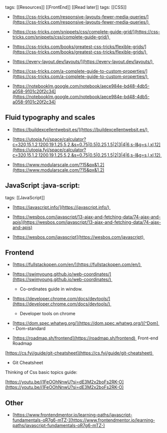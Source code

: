 tags: [[Resources]] [[FrontEnd]] [[Read later]]
tags: [[CSS]]    

- [https://css-tricks.com/responsive-layouts-fewer-media-queries/](https://css-tricks.com/responsive-layouts-fewer-media-queries/) 

- [https://css-tricks.com/snippets/css/complete-guide-grid/](https://css-tricks.com/snippets/css/complete-guide-grid/) 

- [https://css-tricks.com/books/greatest-css-tricks/flexible-grids/](https://css-tricks.com/books/greatest-css-tricks/flexible-grids/) 

- [https://every-layout.dev/layouts/](https://every-layout.dev/layouts/) 

- [https://css-tricks.com/a-complete-guide-to-custom-properties/](https://css-tricks.com/a-complete-guide-to-custom-properties/) 

- [https://notebooklm.google.com/notebook/aece984e-bd48-4db5-a058-9101c20f2c34](https://notebooklm.google.com/notebook/aece984e-bd48-4db5-a058-9101c20f2c34)


## Fluid typography and scales 

- [https://buildexcellentwebsit.es/](https://buildexcellentwebsit.es/) 

- [https://utopia.fyi/space/calculator?c=320,15,1.2,1200,19,1.25,5,2,&s=0.75|0.5|0.25,1.5|2|3|4|6,s-l&g=s,l,xl,12](https://utopia.fyi/space/calculator?c=320,15,1.2,1200,19,1.25,5,2,&s=0.75|0.5|0.25,1.5|2|3|4|6,s-l&g=s,l,xl,12) 

- [https://www.modularscale.com/?15&px&1.2](https://www.modularscale.com/?15&px&1.2)


## JavaScript :java-script:
tags: [[JavaScript]] 

- [https://javascript.info/](https://javascript.info/) 

- [https://wesbos.com/javascript/13-ajax-and-fetching-data/74-ajax-and-apis](https://wesbos.com/javascript/13-ajax-and-fetching-data/74-ajax-and-apis)


-  [https://wesbos.com/javascript](https://wesbos.com/javascript) 

## Frontend

-  [https://fullstackopen.com/en/](https://fullstackopen.com/en/) 

- [https://swimyoung.github.io/web-coordinates/](https://swimyoung.github.io/web-coordinates/) 

	- Co-ordinates guide in window. 
    

- [https://developer.chrome.com/docs/devtools/](https://developer.chrome.com/docs/devtools/) 

	- Developer tools on chrome 
    

- [https://dom.spec.whatwg.org/](https://dom.spec.whatwg.org/)[^Dom]  - Dom-standard 
    [^Dom]: DOM Standard has detailed guide of JavaScript DOM

- [https://roadmap.sh/frontend](https://roadmap.sh/frontend)  Front-end Roadmap 
    

[https://cs.fyi/guide/git-cheatsheet](https://cs.fyi/guide/git-cheatsheet) 

- Git Cheatsheet 
    

Thinking of Css basic topics guide: 

[https://youtu.be/i1FeOOhNnwU?si=dE3M2x2boFs2RK-O](https://youtu.be/i1FeOOhNnwU?si=dE3M2x2boFs2RK-O)


## Other
- [https://www.frontendmentor.io/learning-paths/javascript-fundamentals-oR7g6-mTZ-](https://www.frontendmentor.io/learning-paths/javascript-fundamentals-oR7g6-mTZ-)
